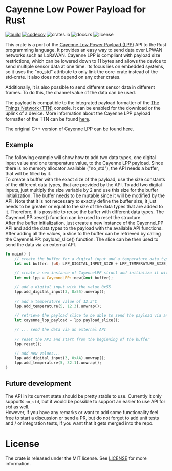 # Cayenne Low Power Payload for Rust


[![build](https://github.com/Octoate/CayenneLPP-rs/actions/workflows/build.yml/badge.svg)](https://github.com/octoate/CayenneLPP-rs/actions)
[![codecov](https://codecov.io/github/Octoate/CayenneLPP-rs/graph/badge.svg?token=F58DRE5E0D)](https://codecov.io/github/Octoate/CayenneLPP-rs)
![crates.io](https://img.shields.io/crates/v/cayenne_lpp)
![docs.rs](https://img.shields.io/docsrs/cayenne_lpp)
![license](https://img.shields.io/crates/l/cayenne_lpp.svg)

This crate is a port of the [Cayenne Low Power Payload (LPP)](https://docs.mydevices.com/docs/lorawan/cayenne-lpp) API
to the Rust programming language. It provides an easy way to send data over LPWAN networks such as LoRaWAN. Cayenne LPP
is compliant with payload size restrictions, which can be lowered down to 11 bytes and allows the device to send
multiple sensor data at one time. Its focus lies on embedded systems, so it uses the "no_std" attribute to only link the
core-crate instead of the std-crate. It also does not depend on any other crates.

Additionally, it is also possible to send different sensor data in different frames. To do this, the channel value
of the data can be used.

The payload is compatible to the integrated payload formatter of the [The Things Network (TTN)](https://www.thethingsnetwork.org)
console. It can be enabled for the download or the uplink of a device. More information about the Cayenne LPP payload
formatter of the TTN can be found [here](https://www.thethingsindustries.com/docs/integrations/payload-formatters/cayenne/).

The original C++ version of Cayenne LPP can be found [here](https://github.com/myDevicesIoT/CayenneLPP).

## Example

The following example will show how to add two data types, one digital input value and one temperature value, to the
Cayenne LPP payload. Since there is no memory allocator available ("no_std"), the API needs a buffer, that will be
filled by it.  
To create a buffer with the exact size of the payload, use the size constants of the different data types, that are
provided by the API. To add two digital inputs, just multiply the size variable by 2 and use this size for the buffer
initialization. The buffer needs to be mutable since it will be modified by the API. Note that it is not necessary to
exactly define the buffer size, it just needs to be greater or equal to the size of the data types that are added to it.
Therefore, it is possible to reuse the buffer with different data types. The CayenneLPP::reset() function can be used
to reset the structure.  
After the buffer initialization, just create a new instance of the CayenneLPP API and add the data types to the payload
with the available API functions.  
After adding all the values, a slice to the buffer can be retrieved by calling the CayenneLPP::payload_slice() function.
The slice can be then used to send the data via an external API.

```rust
fn main() {
    // create the buffer for a digital input and a temperature data type
    let mut buffer: [u8; LPP_DIGITAL_INPUT_SIZE + LPP_TEMPERATURE_SIZE] = [0; LPP_DIGITAL_INPUT_SIZE + LPP_TEMPERATURE_SIZE];
    
    // create a new instance of CayenneLPP struct and initialize it with the buffer
    let mut lpp = CayenneLPP::new(&mut buffer);

    // add a digital input with the value 0x55
    lpp.add_digital_input(3, 0x55).unwrap();
    
    // add a temperature value of 12.3°C 
    lpp.add_temperature(5, 12.3).unwrap();

    // retrieve the payload slice to be able to send the payload via an external API
    let cayenne_lpp_payload = lpp.payload_slice();
    
    // ... send the data via an external API
    
    // reset the API and start from the beginning of the buffer 
    lpp.reset();

    // add new values...
    lpp.add_digital_input(3, 0xAA).unwrap();
    lpp.add_temperature(5, 32.1).unwrap();
}
```

## Future development

The API in its current state should be pretty stable to use. Currently it only supports ```no_std```, but it would be
possible to support an easier to use API for ```std``` as well.  
However, if you have any remarks or want to add some functionality feel free to start a discussion or send a PR, but do
not forget to add unit tests and / or integration tests, if you want that it gets merged into the repo.

# License

The crate is released under the MIT license. See [LICENSE](./LICENSE) for more information.